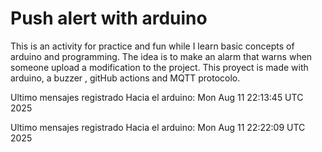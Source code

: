 # Push alert with arduino

This is an activity for practice and fun while I learn basic concepts of arduino and programming.
The idea is to make an alarm that warns when someone upload a modification to the project.
This proyect is made with arduino, a buzzer , gitHub actions and MQTT protocolo.


Ultimo mensajes registrado Hacia el arduino:  Mon Aug 11 22:13:45 UTC 2025


Ultimo mensajes registrado Hacia el arduino:  Mon Aug 11 22:22:09 UTC 2025
